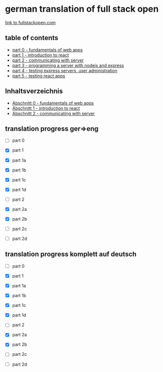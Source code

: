 # german translation of full stack open

[link to fullstackopen.com](https://fullstackopen.com/en/)

## table of contents 

- [part 0 - fundamentals of web apps](part_0/part_0.md)
- [part 1 - introduction to react](part_1/part_1.md)
- [part 2 - communicating with server](part_2/part_2.md)
- [part 3 - programming a server with nodejs and express](part_3/part_3.md)
- [part 4 - testing express servers, user administration](part_4/part_4.md)
- [part 5 - testing react apps](part_5/part_5.md)

## Inhaltsverzeichnis

- [Abschnitt 0 - fundamentals of web apps](komplett_in_deutsch/abschnitt_0/abschnitt_0.md)
- [Abschnitt 1 - introduction to react](komplett_in_deutsch/abschnitt_1/abschnitt_1.md)
- [Abschnitt 2 - communicating with server](komplett_in_deutsch/abschnitt_2/abschnitt_2.md)

## translation progress ger=>eng

- [ ] part 0

- [x] part 1
- [x] part 1a
- [x] part 1b
- [x] part 1c
- [x] part 1d

- [ ] part 2
- [x] part 2a
- [x] part 2b
- [ ] part 2c
- [ ] part 2d

## translation progress komplett auf deutsch

- [ ] part 0

- [x] part 1
- [x] part 1a
- [x] part 1b
- [x] part 1c
- [x] part 1d

- [ ] part 2
- [x] part 2a
- [x] part 2b
- [ ] part 2c
- [ ] part 2d
